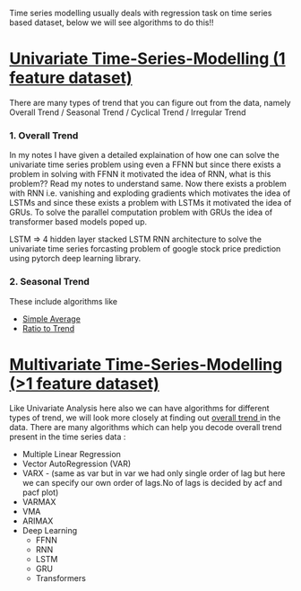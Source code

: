 Time series modelling usually deals with regression task on time series based dataset, below we will see algorithms to do this!!

# <ins> Univariate Time-Series-Modelling (1 feature dataset) </ins>
There are many types of trend that you can figure out from the data, namely Overall Trend / Seasonal Trend / Cyclical Trend / Irregular Trend
### 1. Overall Trend



In my notes I have given a detailed explaination of how one can solve the univariate time series problem using even a FFNN but since there exists a problem in solving with FFNN it motivated the idea of RNN, what is this problem?? Read my notes to understand same. Now there exists a problem with RNN i.e. vanishing and exploding gradients which motivates the idea of LSTMs and since these exists a problem with LSTMs it motivated the idea of GRUs. To solve the parallel computation problem with GRUs the idea of transformer based models poped up.


LSTM => 4 hidden layer stacked LSTM RNN architecture to solve the univariate time series forcasting problem of google stock price prediction using pytorch deep learning library.



### 2. Seasonal Trend
These include algorithms like 
- [Simple Average](https://github.com/khetansarvesh/Time-Series-Modelling/blob/main/seasonal_trend/Simple%20Average.pdf)
- [Ratio to Trend](https://github.com/khetansarvesh/Time-Series-Modelling/blob/main/seasonal_trend/Ratio%20To%20Trend.pdf)


# <ins> Multivariate Time-Series-Modelling (>1 feature dataset) </ins>
Like Univariate Analysis here also we can have algorithms for different types of trend, we will look more closely at finding out <ins> overall trend </ins> in the data. There are many algorithms which can help you decode overall trend present in the time series data :
- Multiple Linear Regression
- Vector AutoRegression (VAR)
- VARX - (same as var but in var we had only single order of  lag but here we can specify our own order of lags.No of lags is decided by acf and pacf plot)
- VARMAX
- VMA
- ARIMAX
- Deep Learning
    - FFNN
    - RNN
    - LSTM
    - GRU
    - Transformers



